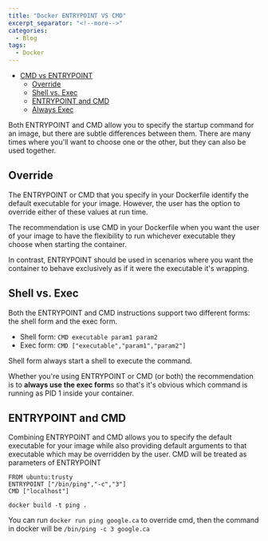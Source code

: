 ```yaml
---
title: "Docker ENTRYPOINT VS CMD"
excerpt_separator: "<!--more-->"
categories:
  - Blog
tags:
  - Docker
---
```


<!-- TOC -->

- [CMD vs ENTRYPOINT](#cmd-vs-entrypoint)
  - [Override](#override)
  - [Shell vs. Exec](#shell-vs-exec)
  - [ENTRYPOINT and CMD](#entrypoint-and-cmd)
  - [Always Exec](#always-exec)

<!-- /TOC -->

Both ENTRYPOINT and CMD allow you to specify the startup command for an image,
but there are subtle differences between them. There are many times where 
you'll want to choose one or the other, but they can also be used together.

## Override
The ENTRYPOINT or CMD that you specify in your Dockerfile identify the default
executable for your image. However, the user has the option to override either
of these values at run time.

The recommendation is use CMD in your Dockerfile when you want the user of your
image to have the flexibility to run whichever executable they choose when 
starting the container.

In contrast, ENTRYPOINT should be used in scenarios where you want the container
to behave exclusively as if it were the executable it's wrapping.

## Shell vs. Exec
Both the ENTRYPOINT and CMD instructions support two different forms: the shell 
form and the exec form.

* Shell form: `CMD executable param1 param2`
* Exec form: `CMD ["executable","param1","param2"]`

Shell form always start a shell to execute the command.

Whether you're using ENTRYPOINT or CMD (or both) the recommendation is to 
**always use the exec form**s so that's it's obvious which command is running
as PID 1 inside your container.


## ENTRYPOINT and CMD
Combining ENTRYPOINT and CMD allows you to specify the default executable for 
your image while also providing default arguments to that executable which may 
be overridden by the user.
CMD will be treated as parameters of ENTRYPOINT
```
FROM ubuntu:trusty
ENTRYPOINT ["/bin/ping","-c","3"]
CMD ["localhost"]
```

`docker build -t ping .`

You can run `docker run ping google.ca` to override cmd, then the command in 
docker will be `/bin/ping -c 3 google.ca`
